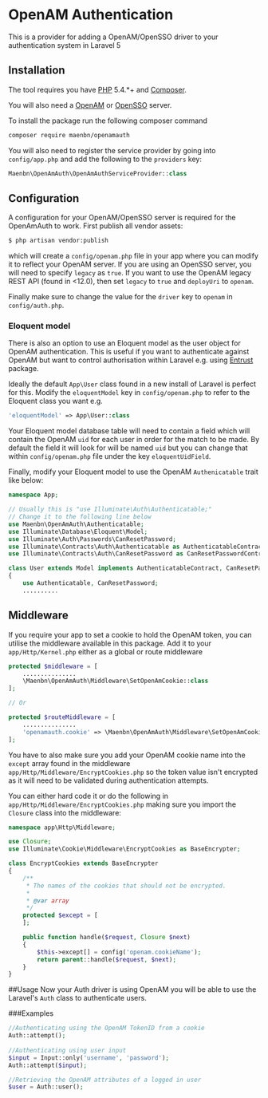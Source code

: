 # OpenAM Authentication 

This is a provider for adding a OpenAM/OpenSSO driver to your authentication system in Laravel 5

## Installation

The tool requires you have [PHP](https://php.net) 5.4.*+ and [Composer](https://getcomposer.org).

You will also need a [OpenAM](http://openam.forgerock.org/) or [OpenSSO](https://java.net/projects/opensso)
server.

To install the package run the following composer command 

``` bash
composer require maenbn/openamauth
```

You will also need to register the service provider by going into `config/app.php` and add the following to the `providers` key:
```php
Maenbn\OpenAmAuth\OpenAmAuthServiceProvider::class
```

## Configuration

A configuration for your OpenAM/OpenSSO server is required for the OpenAmAuth to work. First publish all vendor assets:

```bash
$ php artisan vendor:publish
```
which will create a `config/openam.php` file in your app where you can modify it to reflect 
your OpenAM server. If you are using an OpenSSO server, you will need to specify `legacy` as `true`.
If you want to use the OpenAM legacy REST API (found in <12.0), then set `legacy` to `true` and `deployUri` to `openam`.

Finally make sure to change the value for the `driver` key to `openam` in `config/auth.php`.

### Eloquent model
There is also an option to use an Eloquent model as the user object for OpenAM authentication. This is useful if 
you want to authenticate against OpenAM but want to control authorisation within Laravel e.g. using 
[Entrust](https://github.com/Zizaco/entrust) package. 
 
Ideally the default ```App\User``` class found in a new install of Laravel is perfect for this. Modify the 
`eloquentModel` key in `config/openam.php` to refer to the Eloquent class you want e.g.

```php
'eloquentModel' => App\User::class
```

Your Eloquent model database table will need to contain a field which will contain the OpenAM `uid` for each user in 
order for the match to be made. By default the field it will look for will be named `uid` but you can change that within 
`config/openam.php` file under the key `eloquentUidField`.

Finally, modify your Eloquent model to use the OpenAM `Authenicatable` trait like below:

```php
namespace App;

// Usually this is "use Illuminate\Auth\Authenticatable;"
// Change it to the following line below
use Maenbn\OpenAmAuth\Authenticatable;
use Illuminate\Database\Eloquent\Model;
use Illuminate\Auth\Passwords\CanResetPassword;
use Illuminate\Contracts\Auth\Authenticatable as AuthenticatableContract;
use Illuminate\Contracts\Auth\CanResetPassword as CanResetPasswordContract;

class User extends Model implements AuthenticatableContract, CanResetPasswordContract
{
    use Authenticatable, CanResetPassword;
    ..........
```

## Middleware

If you require your app to set a cookie to hold the OpenAM token, you can utilise the middleware available in this package. Add it to your `app/Http/Kernel.php` either as a global or route middleware

```php
protected $middleware = [
    ...............
    \Maenbn\OpenAmAuth\Middleware\SetOpenAmCookie::class
];

// Or

protected $routeMiddleware = [
    ...............
    'openamauth.cookie' => \Maenbn\OpenAmAuth\Middleware\SetOpenAmCookie::class
];
```

You have to also make sure you add your OpenAM cookie name into the `except` array found in the middleware `app/Http/Middleware/EncryptCookies.php` so the token value isn't encrypted as it will need to be validated during authentication attempts.

You can either hard code it or do the following in `app/Http/Middleware/EncryptCookies.php` making sure you import the `Closure` class into the middleware:

```php
namespace app\Http\Middleware;

use Closure;
use Illuminate\Cookie\Middleware\EncryptCookies as BaseEncrypter;

class EncryptCookies extends BaseEncrypter
{
    /**
     * The names of the cookies that should not be encrypted.
     *
     * @var array
     */
    protected $except = [
    ];

    public function handle($request, Closure $next)
    {
        $this->except[] = config('openam.cookieName');
        return parent::handle($request, $next);
    }
}
```

##Usage
Now your Auth driver is using OpenAM you will be able to use the Laravel's `Auth` class to authenticate users.

###Examples

```php
//Authenticating using the OpenAM TokenID from a cookie
Auth::attempt();
	
//Authenticating using user input
$input = Input::only('username', 'password');
Auth::attempt($input);

//Retrieving the OpenAM attributes of a logged in user
$user = Auth::user();
```

